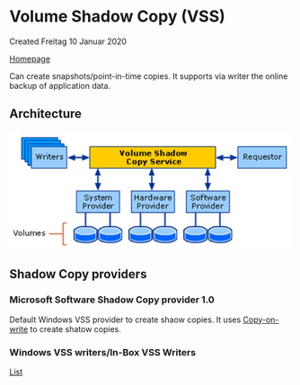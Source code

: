 # Volume Shadow Copy (VSS)
Created Freitag 10 Januar 2020

[Homepage](https://docs.microsoft.com/en-us/windows-server/storage/file-server/volume-shadow-copy-service)

Can create snapshots/point-in-time copies. It supports via writer the online backup of application data.

Architecture
------------
![](./Volume_Shadow_Copy/pasted_image.png)

Shadow Copy providers
---------------------

### Microsoft Software Shadow Copy provider 1.0
Default Windows VSS provider to create shaow copies. It uses [Copy-on-write](../../../Glossary/Copy-on-write.md) to create shatow copies.

### Windows VSS writers/In-Box VSS Writers
[List](https://docs.microsoft.com/en-us/windows/win32/vss/in-box-vss-writers?redirectedfrom=MSDN)

